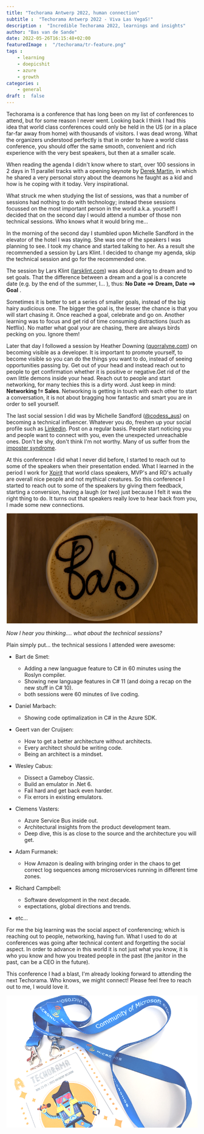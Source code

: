 ```yaml
---
title: "Techorama Antwerp 2022, human connection"
subtitle :  "Techorama Antwerp 2022 - Viva Las VegaS!"
description :  "Incredible Techorama 2022, learnings and insights"
author: "Bas van de Sande"
date: 2022-05-26T16:15:48+02:00
featuredImage :  "/techorama/tr-feature.png"
tags :  
    - learning 
    - doepicshit
    - azure 
    - growth
categories : 
    - general
draft :  false
---
```

Techorama is a conference that has long been on my list of conferences to attend, but for some reason I never went. Looking back I think I had this idea that world class conferences could only be held in the US (or in a place far-far away from home) with thousands of visitors. I was dead wrong. 
What the organizers understood perfectly is that in order to have a world class conference, you should offer the same smooth, convenient and rich experience with the very best speakers, but then at a smaller scale. 

When reading the agenda I didn't know where to start, over 100 sessions in 2 days in 11 parallel tracks with a opening keynote by [Derek Martin](https://twitter.com/thebookofdoodle), in which he shared a very personal story about the deamons he faught as a kid and how is he coping with it today. Very inspirational.

What struck me when studying the list of sessions, was that a number of sessions had nothing to do with technology; instead these sessions focussed on the most important person in the world a.k.a. yourself! I decided that on the second day I would attend a number of those non technical sessions. Who knows what it would bring me... 

In the morning of the second day I stumbled upon Michelle Sandford in the elevator of the hotel I was staying. She was one of the speakers I was planning to see. I took my chance and started talking to her. As a result she recommended a session by Lars Klint. I decided to change my agenda, skip the technical session and go for the recommended one.

The session by Lars Klint ([larsklint.com](https://larsklint.com/)) was about daring to dream and to set goals. That the difference between a dream and a goal is a concrete date (e.g. by the end of the summer, I... <your goal> ), thus: **No Date ==> Dream, Date ==> Goal** . 

Sometimes it is better to set a series of smaller goals, instead of the big hairy audicious one. The bigger the goal is, the lesser the chance is that you will start chasing it. Once reached a goal, celebrate and go on. Another learning was to focus and get rid of time consuming distractions (such as Netflix). No matter what goal your are chasing, there are always birds pecking on you. Ignore them! 

Later that day I followed a session by Heather Downing ([quorralyne.com](https://www.quorralyne.com)) on becoming visible as a developer. It is important to promote yourself, to become visible so you can do the things you want to do, instead of seeing opportunities passing by. Get out of your head and instead reach out to people to get confirmation whether it is positive or negative.Get rid of the own little demons inside your head. Reach out to people and start networking, for many techies this is a dirty word. Just keep in mind: **Networking != Sales**. Networking is getting in touch with each other to start a conversation, it is not about bragging how fantastic and smart you are in order to sell yourself.

The last social session I did was by Michelle Sandford ([@codess_aus](https://twitter.com/codess_aus)) on becoming a technical influencer. Whatever you do, freshen up your social profile such as [Linkedin](https://www.linkedin.com/in/basvandesande/). Post on a regular basis. People start noticing you and people want to connect with you, even the unexpected unreachable ones. Don't be shy, don't think I'm not worthy. Many of us suffer from the [imposter syndrome](https://en.wikipedia.org/wiki/Impostor_syndrome). 

At this conference I did what I never did before, I started to reach out to some of the speakers when their presentation ended. What I learned in the period I work for [Xpirit](https://xpirit.com) that world class speakers, MVP's and RD's actually are overall nice people and not mythical creatures. So this conference I started to reach out to some of the speakers by giving them feedback, starting a conversion, having a laugh (or two) just because I felt it was the right thing to do. It turns out that speakers really love to hear back from you, I made some new connections. 

![coffee](/techorama/tr-coffee.png)


*Now I hear you thinking.... what about the technical sessions?*

Plain simply put... the technical sessions I attended were awesome:
- Bart de Smet: 
    - Adding a new languague feature to C# in 60 minutes using the Roslyn compiler.
    - Showing new language features in C# 11 (and doing a recap on the new stuff in C# 10).
    - both sessions were 60 minutes of live coding.
- Daniel Marbach:
    - Showing code optimalization in C# in the Azure SDK.
- Geert van der Cruijsen:
    - How to get a better architecture without architects. 
    - Every architect should be writing code. 
    - Being an architect is a mindset.
- Wesley Cabus:
    - Dissect a Gameboy Classic.
    - Build an emulator in .Net 6.
    - Fail hard and get back even harder.
    - Fix errors in existing emulators.
- Clemens Vasters:
    - Azure Service Bus inside out.
    - Architectural insights from the product development team.
    - Deep dive, this is as close to the source and the architecture you will get.
- Adam Furmanek: 
    - How Amazon is dealing with bringing order in the chaos to get correct log sequences among microservices running in different time zones.
- Richard Campbell:
    - Software development in the next decade.
    - expectations, global directions and trends.

- etc...

For me the big learning was the social aspect of conferencing; which is reaching out to people, networking, having fun. What I used to do at conferences was going after technical content and forgetting the social aspect. In order to advance in this world it is not just what you know, it is who you know and how you treated people in the past (the janitor in the past, can be a CEO in the future).  

This conference I had a blast, I'm already looking forward to attending the next Techorama. Who knows, we might connect!  Please feel free to reach out to me, I would love it. 

![badge](/techorama/tr-badge.png)